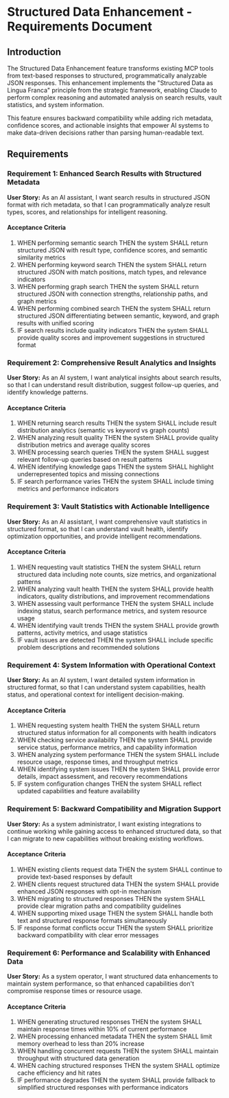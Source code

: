 # Structured Data Enhancement - Requirements Document

## Introduction

The Structured Data Enhancement feature transforms existing MCP tools from text-based responses to structured, programmatically analyzable JSON responses. This enhancement implements the "Structured Data as Lingua Franca" principle from the strategic framework, enabling Claude to perform complex reasoning and automated analysis on search results, vault statistics, and system information.

This feature ensures backward compatibility while adding rich metadata, confidence scores, and actionable insights that empower AI systems to make data-driven decisions rather than parsing human-readable text.

## Requirements

### Requirement 1: Enhanced Search Results with Structured Metadata

**User Story:** As an AI assistant, I want search results in structured JSON format with rich metadata, so that I can programmatically analyze result types, scores, and relationships for intelligent reasoning.

#### Acceptance Criteria

1. WHEN performing semantic search THEN the system SHALL return structured JSON with result type, confidence scores, and semantic similarity metrics
2. WHEN performing keyword search THEN the system SHALL return structured JSON with match positions, match types, and relevance indicators
3. WHEN performing graph search THEN the system SHALL return structured JSON with connection strengths, relationship paths, and graph metrics
4. WHEN performing combined search THEN the system SHALL return structured JSON differentiating between semantic, keyword, and graph results with unified scoring
5. IF search results include quality indicators THEN the system SHALL provide quality scores and improvement suggestions in structured format

### Requirement 2: Comprehensive Result Analytics and Insights

**User Story:** As an AI system, I want analytical insights about search results, so that I can understand result distribution, suggest follow-up queries, and identify knowledge patterns.

#### Acceptance Criteria

1. WHEN returning search results THEN the system SHALL include result distribution analytics (semantic vs keyword vs graph counts)
2. WHEN analyzing result quality THEN the system SHALL provide quality distribution metrics and average quality scores
3. WHEN processing search queries THEN the system SHALL suggest relevant follow-up queries based on result patterns
4. WHEN identifying knowledge gaps THEN the system SHALL highlight underrepresented topics and missing connections
5. IF search performance varies THEN the system SHALL include timing metrics and performance indicators

### Requirement 3: Vault Statistics with Actionable Intelligence

**User Story:** As an AI assistant, I want comprehensive vault statistics in structured format, so that I can understand vault health, identify optimization opportunities, and provide intelligent recommendations.

#### Acceptance Criteria

1. WHEN requesting vault statistics THEN the system SHALL return structured data including note counts, size metrics, and organizational patterns
2. WHEN analyzing vault health THEN the system SHALL provide health indicators, quality distributions, and improvement recommendations
3. WHEN assessing vault performance THEN the system SHALL include indexing status, search performance metrics, and system resource usage
4. WHEN identifying vault trends THEN the system SHALL provide growth patterns, activity metrics, and usage statistics
5. IF vault issues are detected THEN the system SHALL include specific problem descriptions and recommended solutions

### Requirement 4: System Information with Operational Context

**User Story:** As an AI system, I want detailed system information in structured format, so that I can understand system capabilities, health status, and operational context for intelligent decision-making.

#### Acceptance Criteria

1. WHEN requesting system health THEN the system SHALL return structured status information for all components with health indicators
2. WHEN checking service availability THEN the system SHALL provide service status, performance metrics, and capability information
3. WHEN analyzing system performance THEN the system SHALL include resource usage, response times, and throughput metrics
4. WHEN identifying system issues THEN the system SHALL provide error details, impact assessment, and recovery recommendations
5. IF system configuration changes THEN the system SHALL reflect updated capabilities and feature availability

### Requirement 5: Backward Compatibility and Migration Support

**User Story:** As a system administrator, I want existing integrations to continue working while gaining access to enhanced structured data, so that I can migrate to new capabilities without breaking existing workflows.

#### Acceptance Criteria

1. WHEN existing clients request data THEN the system SHALL continue to provide text-based responses by default
2. WHEN clients request structured data THEN the system SHALL provide enhanced JSON responses with opt-in mechanism
3. WHEN migrating to structured responses THEN the system SHALL provide clear migration paths and compatibility guidelines
4. WHEN supporting mixed usage THEN the system SHALL handle both text and structured response formats simultaneously
5. IF response format conflicts occur THEN the system SHALL prioritize backward compatibility with clear error messages

### Requirement 6: Performance and Scalability with Enhanced Data

**User Story:** As a system operator, I want structured data enhancements to maintain system performance, so that enhanced capabilities don't compromise response times or resource usage.

#### Acceptance Criteria

1. WHEN generating structured responses THEN the system SHALL maintain response times within 10% of current performance
2. WHEN processing enhanced metadata THEN the system SHALL limit memory overhead to less than 20% increase
3. WHEN handling concurrent requests THEN the system SHALL maintain throughput with structured data generation
4. WHEN caching structured responses THEN the system SHALL optimize cache efficiency and hit rates
5. IF performance degrades THEN the system SHALL provide fallback to simplified structured responses with performance indicators
